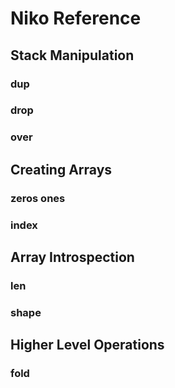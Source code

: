 # Niko Reference

## Stack Manipulation

### dup

### drop

### over

## Creating Arrays

### zeros ones

### index

## Array Introspection

### len

### shape

## Higher Level Operations

### fold
